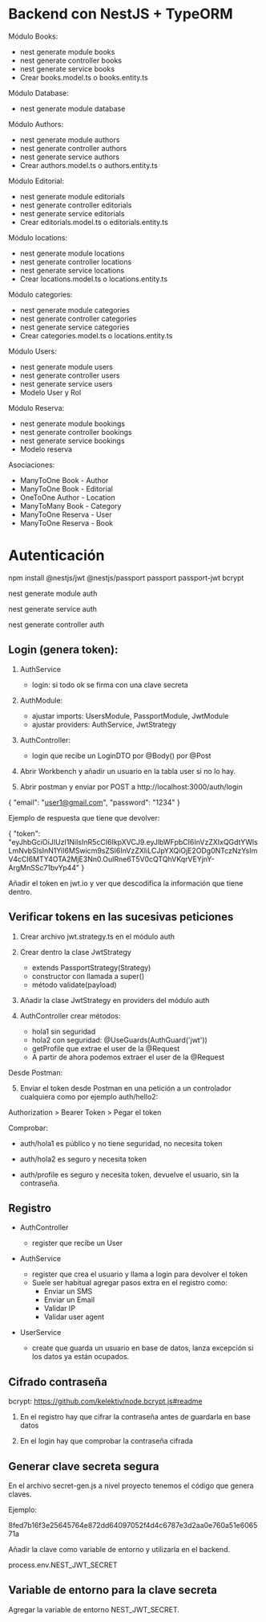 # Backend con NestJS + TypeORM

Módulo Books:
* nest generate module books
* nest generate controller books
* nest generate service books
* Crear books.model.ts o books.entity.ts


Módulo Database: 
* nest generate module database


Módulo Authors:
* nest generate module authors
* nest generate controller authors
* nest generate service authors
* Crear authors.model.ts o authors.entity.ts

Módulo Editorial:
* nest generate module editorials
* nest generate controller editorials
* nest generate service editorials
* Crear editorials.model.ts o editorials.entity.ts

Módulo locations:
* nest generate module locations
* nest generate controller locations
* nest generate service locations
* Crear locations.model.ts o locations.entity.ts

Módulo categories:
* nest generate module categories
* nest generate controller categories
* nest generate service categories
* Crear categories.model.ts o locations.entity.ts

Módulo Users:
* nest generate module users
* nest generate controller users
* nest generate service users
* Modelo User y Rol

Módulo Reserva:
* nest generate module bookings
* nest generate controller bookings
* nest generate service bookings
* Modelo reserva

Asociaciones:
* ManyToOne Book - Author
* ManyToOne Book - Editorial
* OneToOne Author - Location
* ManyToMany Book - Category
* ManyToOne Reserva - User
* ManyToOne Reserva - Book


# Autenticación

npm install @nestjs/jwt @nestjs/passport passport passport-jwt bcrypt

nest generate module auth

nest generate service auth

nest generate controller auth


## Login (genera token): 

1. AuthService
    * login: si todo ok se firma con una clave secreta

2. AuthModule:
    * ajustar imports: UsersModule, PassportModule, JwtModule
    * ajustar providers: AuthService, JwtStrategy

3. AuthController:
    * login que recibe un LoginDTO por @Body() por @Post

4. Abrir Workbench y añadir un usuario en la tabla user si no lo hay.

5. Abrir postman y enviar por POST a http://localhost:3000/auth/login

{
    "email": "user1@gmail.com",
    "password": "1234"
}

Ejemplo de respuesta que tiene que devolver: 

{
    "token": "eyJhbGciOiJIUzI1NiIsInR5cCI6IkpXVCJ9.eyJlbWFpbCI6InVzZXIxQGdtYWlsLmNvbSIsInN1YiI6MSwicm9sZSI6InVzZXIiLCJpYXQiOjE2ODg0NTczNzYsImV4cCI6MTY4OTA2MjE3Nn0.OulRne6T5V0cQTQhVKqrVEYjnY-ArgMnSSc71bvYp44"
}

Añadir el token en jwt.io y ver que descodifica la información que tiene dentro.

## Verificar tokens en las sucesivas peticiones


1. Crear archivo jwt.strategy.ts en el módulo auth

2. Crear dentro la clase JwtStrategy
    * extends PassportStrategy(Strategy) 
    * constructor con llamada a super()
    * método validate(payload)

3. Añadir la clase JwtStrategy en providers del módulo auth

4. AuthController crear métodos:
    * hola1 sin seguridad
    * hola2 con seguridad: @UseGuards(AuthGuard('jwt'))
    * getProfile que extrae el user de la @Request
    * A partir de ahora podemos extraer el user de la @Request


Desde Postman:

5. Enviar el token desde Postman en una petición a un controlador cualquiera como por ejemplo auth/hello2:

Authorization > Bearer Token > Pegar el token

Comprobar:

* auth/hola1 es público y no tiene seguridad, no necesita token

* auth/hola2 es seguro y necesita token

* auth/profile es seguro y necesita token, devuelve el usuario, sin la contraseña.


## Registro

* AuthController
    * register que recibe un User

* AuthService
    * register que crea el usuario y llama a login para devolver el token
    * Suele ser habitual agregar pasos extra en el registro como:
        * Enviar un SMS
        * Enviar un Email
        * Validar IP
        * Validar user agent

* UserService
    * create que guarda un usuario en base de datos, lanza excepción si los datos ya 
    están ocupados.


## Cifrado contraseña

bcrypt: https://github.com/kelektiv/node.bcrypt.js#readme

1. En el registro hay que cifrar la contraseña antes de guardarla en base datos

2. En el login hay que comprobar la contraseña cifrada


## Generar clave secreta segura

En el archivo secret-gen.js a nivel proyecto tenemos el código que genera claves.

Ejemplo:

8fed7b16f3e25645764e872dd64097052f4d4c6787e3d2aa0e760a51e606571a

Añadir la clave como variable de entorno y utilizarla en el backend.

process.env.NEST_JWT_SECRET


## Variable de entorno para la clave secreta

Agregar la variable de entorno NEST_JWT_SECRET.
